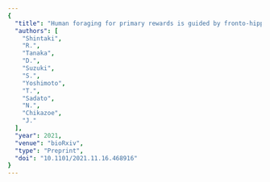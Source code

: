 ```yaml
---
{
  "title": "Human foraging for primary rewards is guided by fronto-hippocampal dynamics of anticipation",
  "authors": [
    "Shintaki",
    "R.",
    "Tanaka",
    "D.",
    "Suzuki",
    "S.",
    "Yoshimoto",
    "T.",
    "Sadato",
    "N.",
    "Chikazoe",
    "J."
  ],
  "year": 2021,
  "venue": "bioRxiv",
  "type": "Preprint",
  "doi": "10.1101/2021.11.16.468916"
}
---
```

